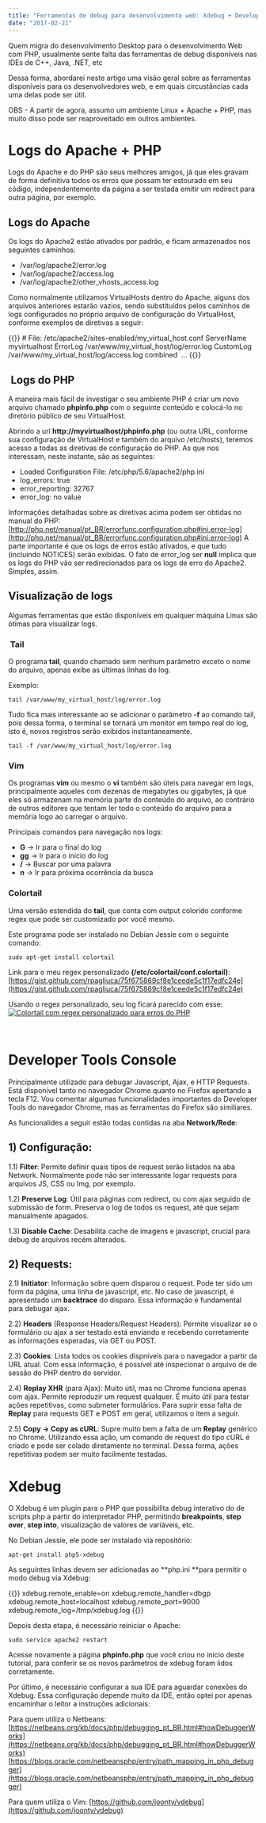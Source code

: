 ```yaml
---
title: "Ferramentas de debug para desenvolvimento web: Xdebug + Developer Tools Console + Curl + Logs"
date: "2017-02-21"
---
```


Quem migra do desenvolvimento Desktop para o desenvolvimento Web com PHP, usualmente sente falta das ferramentas de debug disponíveis nas IDEs de C++, Java, .NET, etc

Dessa forma, abordarei neste artigo uma visão geral sobre as ferramentas disponíveis para os desenvolvedores web, e em quais circustâncias cada uma delas pode ser útil.

OBS - A partir de agora, assumo um ambiente Linux + Apache + PHP, mas muito disso pode ser reaproveitado em outros ambientes.

# Logs do Apache + PHP

Logs do Apache e do PHP são seus melhores amigos, já que eles gravam de forma definitiva todos os erros que possam ter estourado em seu código, independentemente da página a ser testada emitir um redirect para outra página, por exemplo.

## Logs do Apache

Os logs do Apache2 estão ativados por padrão, e ficam armazenados nos seguintes caminhos:

* /var/log/apache2/error.log
* /var/log/apache2/access.log
* /var/log/apache2/other_vhosts_access.log

Como normalmente utilizamos VirtualHosts dentro do Apache, alguns dos arquivos anteriores estarão vazios, sendo substituídos pelos caminhos de logs configurados no próprio arquivo de configuração do VirtualHost, conforme exemplos de diretivas a seguir:

{{<highlight apache>}}
\# File: /etc/apache2/sites-enabled/my_virtual_host.conf
ServerName myvirtualhost
ErrorLog /var/www/my_virtual_host/log/error.log
CustomLog /var/www/my_virtual_host/log/access.log combined
 ...
{{</highlight>}}

##  Logs do PHP

A maneira mais fácil de investigar o seu ambiente PHP é criar um novo arquivo chamado **phpinfo.php** com o seguinte conteúdo e colocá-lo no diretório público de seu VirtualHost.

Abrindo a url **http://myvirtualhost/phpinfo.php** (ou outra URL, conforme sua configuração de VirtualHost e também do arquivo /etc/hosts), teremos acesso a todas as diretivas de configuração do PHP. As que nos interessam, neste instante, são as seguintes:

* Loaded Configuration File: /etc/php/5.6/apache2/php.ini
* log_errors: true
* error_reporting: 32767
* error_log: no value

Informações detalhadas sobre as diretivas acima podem ser obtidas no manual do PHP: [http://php.net/manual/pt_BR/errorfunc.configuration.php#ini.error-log](http://php.net/manual/pt_BR/errorfunc.configuration.php#ini.error-log) A parte importante é que os logs de erros estão ativados, e que tudo (incluindo NOTICES) serão exibidas. O fato de error_log ser **null** implica que os logs do PHP vão ser redirecionados para os logs de erro do Apache2. Simples, assim.

## Visualização de logs

Algumas ferramentas que estão disponíveis em qualquer máquina Linux são ótimas para visualizar logs.

###  Tail

O programa **tail**, quando chamado sem nenhum parâmetro exceto o nome do arquivo, apenas exibe as últimas linhas do log.

Exemplo:

`tail /var/www/my_virtual_host/log/error.log`

Tudo fica mais interessante ao se adicionar o parâmetro **\-f** ao comando tail, pois dessa forma, o terminal se tornará um monitor em tempo real do log, isto é, novos registros serão exibidos instantaneamente.

`tail -f /var/www/my_virtual_host/log/error.log`

### Vim

Os programas **vim** ou mesmo o **vi** também são úteis para navegar em logs, principalmente aqueles com dezenas de megabytes ou gigabytes, já que eles só armazenam na memória parte do conteúdo do arquivo, ao contrário de outros editores que tentam ler todo o conteúdo do arquivo para a memória logo ao carregar o arquivo.

Principais comandos para navegação nos logs:

* **G** \-> Ir para o final do log
* **gg** \-> Ir para o início do log
* **/** -> Buscar por uma palavra
* **n** -> Ir para próxima ocorrência da busca

### Colortail

Uma versão estendida do **tail**, que conta com output colorido conforme regex que pode ser customizado por você mesmo.

Este programa pode ser instalado no Debian Jessie com o seguinte comando:

`sudo apt-get install colortail`

Link para o meu regex personalizado **(/etc/colortail/conf.colortail)**: [https://gist.github.com/rpagliuca/75f675869cf8e1ceede5c1f17edfc24e](https://gist.github.com/rpagliuca/75f675869cf8e1ceede5c1f17edfc24e)

Usando o regex personalizado, seu log ficará parecido com esse: [![](http://rs.anoluz.net/wp-content/uploads/2017/02/Screenshot-from-2017-02-24-081510-1024x291.png "Colortail com regex personalizado para erros do PHP")](http://rs.anoluz.net/wp-content/uploads/2017/02/Screenshot-from-2017-02-24-081510.png)

 

# Developer Tools Console

Principalmente utilizado para debugar Javascript, Ajax, e HTTP Requests. Está disponível tanto no navegador Chrome quanto no Firefox apertando a tecla F12. Vou comentar algumas funcionalidades importantes do Developer Tools do navegador Chrome, mas as ferramentas do Firefox são similiares.

As funcionalides a seguir estão todas contidas na aba **Network/Rede**:

## 1) Configuração:

1.1) **Filter**: Permite definir quais tipos de request serão listados na aba Network. Normalmente pode não ser interessante logar requests para arquivos JS, CSS ou Img, por exemplo.

1.2) **Preserve Log**: Útil para páginas com redirect, ou com ajax seguido de submissão de form. Preserva o log de todos os request, até que sejam manualmente apagados.

1.3) **Disable Cache**: Desabilita cache de imagens e javascript, crucial para debug de arquivos recém alterados.

## 2) Requests:

2.1) **Initiator**: Informação sobre quem disparou o request. Pode ter sido um form da página, uma linha de javascript, etc. No caso de javascript, é apresentado um **backtrace** do disparo. Essa informação é fundamental para debugar ajax.

2.2) **Headers** (Response Headers/Request Headers): Permite visualizar se o formulário ou ajax a ser testado está enviando e recebendo corretamente as informações esperadas, via GET ou POST.

2.3) **Cookies**: Lista todos os cookies dispníveis para o navegador a partir da URL atual. Com essa informação, é possível até inspecionar o arquivo de de sessão do PHP dentro do servidor.

2.4) **Replay XHR** (para Ajax): Muito útil, mas no Chrome funciona apenas com ajax. Permite reproduzir um request qualquer. É muito útil para testar ações repetitivas, como submeter formulários. Para suprir essa falta de **Replay** para requests GET e POST em geral, utilizamos o item a seguir.

2.5) **Copy -> Copy as cURL**: Supre muito bem a falta de um **Replay** genérico no Chrome. Utilizando essa ação, um comando de request do tipo cURL é criado e pode ser colado diretamente no terminal. Dessa forma, ações repetitivas podem ser muito facilmente testadas.

# Xdebug

O Xdebug é um plugin para o PHP que possibilita debug interativo do de scripts php a partir do interpretador PHP, permitindo **breakpoints**, **step over**, **step into**, visualização de valores de variáveis, etc.

No Debian Jessie, ele pode ser instalado via repositório:

`apt-get install php5-xdebug`

As seguintes linhas devem ser adicionadas ao **php.ini **para permitir o modo debug via Xdebug:

{{<highlight ini>}}
xdebug.remote_enable=on
xdebug.remote_handler=dbgp
xdebug.remote_host=localhost
xdebug.remote_port=9000
xdebug.remote_log=/tmp/xdebug.log
{{</highlight>}}

Depois desta etapa, é necessário reiniciar o Apache:

`sudo service apache2 restart`

Acesse novamente a página **phpinfo.php** que você criou no início deste tutorial, para conferir se os novos parâmetros de xdebug foram lidos corretamente.

Por último, é necessário configurar a sua IDE para aguardar conexões do Xdebug. Essa configuração depende muito da IDE, então optei por apenas encaminhar o leitor a instruções adicionais:

Para quem utiliza o Netbeans: [https://netbeans.org/kb/docs/php/debugging_pt_BR.html#howDebuggerWorks](https://netbeans.org/kb/docs/php/debugging_pt_BR.html#howDebuggerWorks) [https://blogs.oracle.com/netbeansphp/entry/path_mapping_in_php_debugger](https://blogs.oracle.com/netbeansphp/entry/path_mapping_in_php_debugger)

Para quem utiliza o Vim: [https://github.com/joonty/vdebug](https://github.com/joonty/vdebug)
